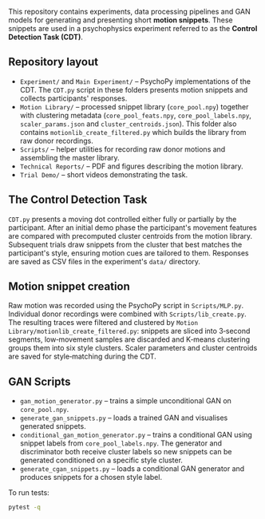 This repository contains experiments, data processing pipelines and GAN models
for generating and presenting short **motion snippets**. These snippets are used
in a psychophysics experiment referred to as the **Control Detection Task (CDT)**.

## Repository layout

- `Experiment/` and `Main Experiment/` – PsychoPy implementations of the CDT.
  The `CDT.py` script in these folders presents motion snippets and collects
  participants' responses.
- `Motion Library/` – processed snippet library (`core_pool.npy`) together with
  clustering metadata (`core_pool_feats.npy`, `core_pool_labels.npy`,
  `scaler_params.json` and `cluster_centroids.json`). This folder also contains
  `motionlib_create_filtered.py` which builds the library from raw donor
  recordings.
- `Scripts/` – helper utilities for recording raw donor motions and assembling
  the master library.
- `Technical Reports/` – PDF and figures describing the motion library.
- `Trial Demo/` – short videos demonstrating the task.

## The Control Detection Task

`CDT.py` presents a moving dot controlled either fully or partially by the
participant. After an initial demo phase the participant's movement features are
compared with precomputed cluster centroids from the motion library. Subsequent
trials draw snippets from the cluster that best matches the participant's style,
ensuring motion cues are tailored to them. Responses are saved as CSV files in
the experiment's `data/` directory.

## Motion snippet creation

Raw motion was recorded using the PsychoPy script in `Scripts/MLP.py`. Individual
donor recordings were combined with `Scripts/lib_create.py`. The resulting traces
were filtered and clustered by `Motion Library/motionlib_create_filtered.py`:
snippets are sliced into 3‑second segments, low‑movement samples are discarded
and K‑means clustering groups them into six style clusters. Scaler parameters and
cluster centroids are saved for style‑matching during the CDT.

## GAN Scripts

- `gan_motion_generator.py` – trains a simple unconditional GAN on `core_pool.npy`.
- `generate_gan_snippets.py` – loads a trained GAN and visualises generated snippets.
- `conditional_gan_motion_generator.py` – trains a conditional GAN using snippet
  labels from `core_pool_labels.npy`. The generator and discriminator both receive
  cluster labels so new snippets can be generated conditioned on a specific
  style cluster.
- `generate_cgan_snippets.py` – loads a conditional GAN generator and
  produces snippets for a chosen style label.

To run tests:

```bash
pytest -q
```
